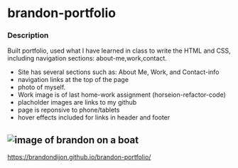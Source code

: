 # brandon-portfolio


### Description

Built portfolio, used what I have learned in class to write the HTML and CSS, including navigation sections: about-me,work,contact. 


- Site has several sections such as:  About Me, Work, and Contact-info
- navigation links at the top of the page 
- photo of myself.
- Work image is of last home-work assignment (horseion-refactor-code)
- placholder images are links to my github
- page is reponsive to phone/tablets
- hover effects included for links in header and footer

## ![image of brandon on a boat](https://user-images.githubusercontent.com/108966627/185266000-4bb30880-e891-4670-8d50-0fbd92a7db87.png)

https://brandondijon.github.io/brandon-portfolio/
